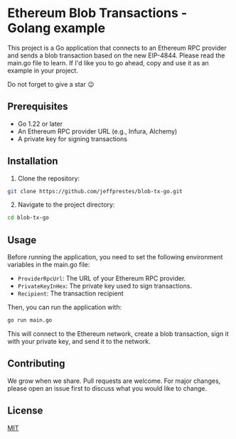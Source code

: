 # Ethereum Blob Transactions - Golang example

This project is a Go application that connects to an Ethereum RPC provider and sends a blob transaction based
on the new EIP-4844. Please read the main.go file to learn. If I'd like you to go ahead, copy and use it as an 
example in your project.

Do not forget to give a star 😉

## Prerequisites

- Go 1.22 or later
- An Ethereum RPC provider URL (e.g., Infura, Alchemy)
- A private key for signing transactions

## Installation

1. Clone the repository:

```bash
git clone https://github.com/jeffprestes/blob-tx-go.git
```

2. Navigate to the project directory:

```bash
cd blob-tx-go
```

## Usage

Before running the application, you need to set the following environment variables in the main.go file:

- `ProviderRpcUrl`: The URL of your Ethereum RPC provider.
- `PrivateKeyInHex`: The private key used to sign transactions.
- `Recipient`: The transaction recipient

Then, you can run the application with:

```bash
go run main.go
```

This will connect to the Ethereum network, create a blob transaction, sign it with your private key, and send it to the network.

## Contributing

We grow when we share. Pull requests are welcome. For major changes, please open an issue first to discuss what you would like to change.

## License

[MIT](https://choosealicense.com/licenses/mit/)
